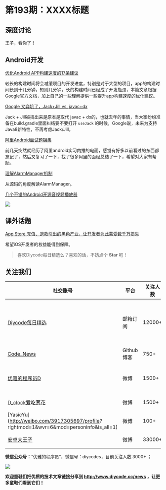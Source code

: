 # 第193期：XXXX标题

## 深度讨论

[]()

王子，看你了！

## Android开发

[优化Android APP构建速度的17条建议](https://www.diycode.cc/news/2136)

较长的构建时间将会减缓项目的开发进度，特别是对于大型的项目，app的构建时间长则十几分钟，短则几分钟，长的构建时间已经成了开发瓶颈，本篇文章根据Google官方文档，加上自己的一些理解提供一些提升app构建速度的优化建议。

[Google 又弃坑了，Jack+Jill vs. javac+dx](https://www.diycode.cc/news/2140)

Jack + Jill被搞出来是原本是取代 javac + dx的，也就去年的事情，当大家纷纷准备在build.gradle里面纠结要不要打开 `useJack` 的时候，Google说，未来为支持Java8新特性，不再考虑Jack/Jill。

[阿里Android面试题锦集](https://www.diycode.cc/news/2133)

前几天突然就经历了阿里android实习内推的电面，感觉有好多以前看过的东西都忘记了，然后又复习了一下，找了很多阿里的面经总结了一下，希望对大家有帮助。

[理解AlarmManager机制](https://www.diycode.cc/news/2141)

从源码的角度解读AlarmManager。

[几个不错的Android开源音视频播放器](https://www.diycode.cc/news/2139)

![](https://diycode.b0.upaiyun.com/photo/2017/65f858ec1b1e2711f0031feac216f1c3.png)

## 课外话题

[App Store 充值、退款引出的黑色产业，让开发者为此蒙受数千万损失](https://zhuanlan.zhihu.com/p/25847444)

希望iOS开发者的权益能得到保障。

> 喜欢Diycode每日精选么？喜欢的话，不妨点个 **Star** 吧！

## 关注我们

| 社交账号  |  平台  | 关注人数 | 说明 |
| -------- | -------- | -------- | -------- |
| [Diycode每日精选](http://list.qq.com/cgi-bin/qf_invite?id=d469993d2c888e971c0fbb2309c4d84256968386b126b967)|   邮箱订阅  | 12000+ | 每日分享一次Android、iOS、Swfit技术干货  |
| [Code_News](https://github.com/DiyCodes/code_news) |    Github博客  |750+ | 每日邮件推送列表  |
| [优雅的程序员D](http://weibo.com/u/5891258264) |   微博  | 1500+ | 官方微博，每日分享开源信息  |
| [D_clock爱吃葱花](http://weibo.com/u/2480694892)  |   微博  | 1500+ | 日报发起人  |
|[YasicYu](http://weibo.com/3917305697/profile? rightmod=1&wvr=6&mod=personinfo&is_all=1)  |   微博  | 100+ | 日报发起人  |
|[安卓大王子](http://weibo.com/apkbus/)   |   微博  | 33000+ | 日报发起人  |

**微信公众号：**“优雅的程序员”，微信号：diycodes，目前关注人数 3000+ ；

![](http://upload-images.jianshu.io/upload_images/1846413-b42abfa70f909099.jpg?imageMogr2/auto-orient/strip%7CimageView2/2/w/1240)

**欢迎童鞋们把优质的技术文章链接分享到 http://www.diycode.cc/news ，让更多童鞋们看到它们！**